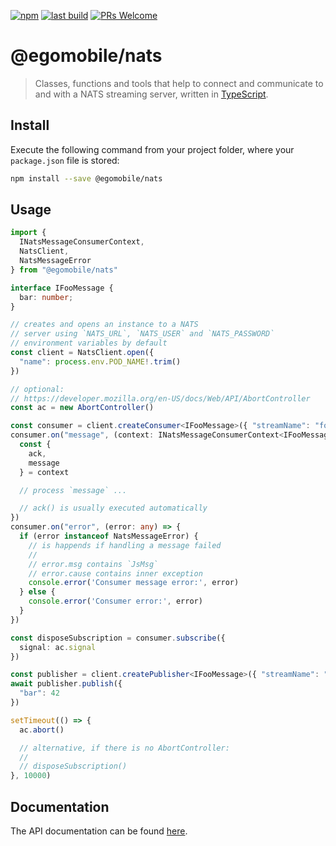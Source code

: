 [![npm](https://img.shields.io/npm/v/@egomobile/nats.svg)](https://www.npmjs.com/package/@egomobile/nats)
[![last build](https://img.shields.io/github/workflow/status/egomobile/node-nats/Publish)](https://github.com/egomobile/node-nats/actions?query=workflow%3APublish)
[![PRs Welcome](https://img.shields.io/badge/PRs-welcome-brightgreen.svg?style=flat-square)](https://github.com/egomobile/node-nats/pulls)

# @egomobile/nats

> Classes, functions and tools that help to connect and communicate to and with a NATS streaming server, written in [TypeScript](https://www.typescriptlang.org/).

## Install

Execute the following command from your project folder, where your `package.json` file is stored:

```bash
npm install --save @egomobile/nats
```

## Usage

```typescript
import {
  INatsMessageConsumerContext,
  NatsClient,
  NatsMessageError
} from "@egomobile/nats"

interface IFooMessage {
  bar: number;
}

// creates and opens an instance to a NATS
// server using `NATS_URL`, `NATS_USER` and `NATS_PASSWORD`
// environment variables by default
const client = NatsClient.open({
  "name": process.env.POD_NAME!.trim()
})

// optional:
// https://developer.mozilla.org/en-US/docs/Web/API/AbortController
const ac = new AbortController()

const consumer = client.createConsumer<IFooMessage>({ "streamName": "foo-stream" })
consumer.on("message", (context: INatsMessageConsumerContext<IFooMessage>) => {
  const {
    ack,
    message
  } = context

  // process `message` ...

  // ack() is usually executed automatically
})
consumer.on("error", (error: any) => {
  if (error instanceof NatsMessageError) {
    // is happends if handling a message failed
    //
    // error.msg contains `JsMsg`
    // error.cause contains inner exception
    console.error('Consumer message error:', error)
  } else {
    console.error('Consumer error:', error)
  }
})

const disposeSubscription = consumer.subscribe({
  signal: ac.signal
})

const publisher = client.createPublisher<IFooMessage>({ "streamName": "foo-stream" })
await publisher.publish({
  "bar": 42
})

setTimeout(() => {
  ac.abort()

  // alternative, if there is no AbortController:
  //
  // disposeSubscription()
}, 10000)
```

## Documentation

The API documentation can be found [here](https://egomobile.github.io/node-nats/).

